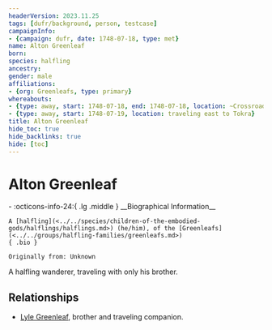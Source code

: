 ```yaml
---
headerVersion: 2023.11.25
tags: [dufr/background, person, testcase]
campaignInfo:
- {campaign: dufr, date: 1748-07-18, type: met}
name: Alton Greenleaf
born:
species: halfling
ancestry:
gender: male
affiliations:
- {org: Greenleafs, type: primary}
whereabouts:
- {type: away, start: 1748-07-18, end: 1748-07-18, location: ~Crossroads Caravanserai~}
- {type: away, start: 1748-07-19, location: traveling east to Tokra}
title: Alton Greenleaf
hide_toc: true
hide_backlinks: true
hide: [toc]
---
```

# Alton Greenleaf
<div class="grid cards ext-narrow-margin ext-one-column" markdown>
- :octicons-info-24:{ .lg .middle } __Biographical Information__

    A [halfling](<../../species/children-of-the-embodied-gods/halflings/halflings.md>) (he/him), of the [Greenleafs](<../../groups/halfling-families/greenleafs.md>)  
    { .bio }

    Originally from: Unknown
</div>



A halfling wanderer, traveling with only his brother. 
## Relationships
- [Lyle Greenleaf](<./lyle-greenleaf.md>), brother and traveling companion. 